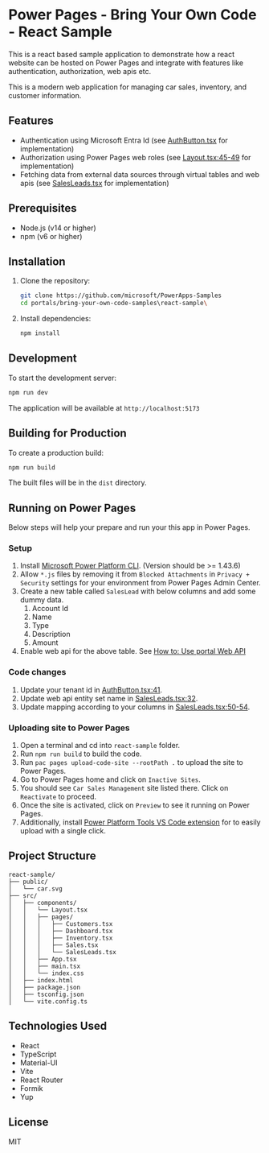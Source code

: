 # Power Pages - Bring Your Own Code - React Sample

This is a react based sample application to demonstrate how a react website can be hosted on Power Pages and integrate with features like authentication, authorization, web apis etc.

This is a modern web application for managing car sales, inventory, and customer information.

## Features

- Authentication using Microsoft Entra Id (see [AuthButton.tsx](src/components/AuthButton.tsx) for implementation)
- Authorization using Power Pages web roles (see [Layout.tsx:45-49](src/components/Layout.tsx#L45-L49) for implementation)
- Fetching data from external data sources through virtual tables and web apis (see [SalesLeads.tsx](src/pages/SalesLeads.tsx#L30-L63) for implementation)

## Prerequisites

- Node.js (v14 or higher)
- npm (v6 or higher)

## Installation

1. Clone the repository:

    ```bash
    git clone https://github.com/microsoft/PowerApps-Samples
    cd portals/bring-your-own-code-samples\react-sample\
    ```

1. Install dependencies:

    ```bash
    npm install
    ```

## Development

To start the development server:

```bash
npm run dev
```

The application will be available at `http://localhost:5173`

## Building for Production

To create a production build:

```bash
npm run build
```

The built files will be in the `dist` directory.

## Running on Power Pages

Below steps will help your prepare and run your this app in Power Pages.

### Setup

1. Install [Microsoft Power Platform CLI](https://learn.microsoft.com/en-us/power-platform/developer/cli/introduction?tabs=windows#install-microsoft-power-platform-cli). (Version should be >= 1.43.6)
1. Allow `*.js` files by removing it from `Blocked Attachments` in `Privacy + Security` settings for your environment from Power Pages Admin Center.
1. Create a new table called `SalesLead` with below columns and add some dummy data.
    1. Account Id
    1. Name
    1. Type
    1. Description
    1. Amount
1. Enable web api for the above table. See [How to: Use portal Web API](https://learn.microsoft.com/en-us/power-pages/configure/webapi-how-to)

### Code changes

1. Update your tenant id in [AuthButton.tsx:41](src/components/AuthButton.tsx#L41).
1. Update web api entity set name in [SalesLeads.tsx:32](src/pages/SalesLeads.tsx#L32).
1. Update mapping according to your columns in [SalesLeads.tsx:50-54](src/pages/SalesLeads.tsx#L50-L54).

### Uploading site to Power Pages

1. Open a terminal and cd into `react-sample` folder.
1. Run `npm run build` to build the code.
1. Run `pac pages upload-code-site --rootPath .` to upload the site to Power Pages.
1. Go to Power Pages home and click on `Inactive Sites`.
1. You should see `Car Sales Management` site listed there. Click on `Reactivate` to proceed.
1. Once the site is activated, click on `Preview` to see it running on Power Pages.
1. Additionally, install [Power Platform Tools VS Code extension](https://aka.ms/power-platform-vscode) for to easily upload with a single click.


## Project Structure

```
react-sample/
├── public/
│   └── car.svg
├── src/
│   ├── components/
│   │   └── Layout.tsx
│   │   ├── pages/
│   │   │   ├── Customers.tsx
│   │   │   ├── Dashboard.tsx
│   │   │   ├── Inventory.tsx
│   │   │   ├── Sales.tsx
│   │   │   └── SalesLeads.tsx
│   │   ├── App.tsx
│   │   ├── main.tsx
│   │   └── index.css
│   ├── index.html
│   ├── package.json
│   ├── tsconfig.json
│   └── vite.config.ts
```

## Technologies Used

- React
- TypeScript
- Material-UI
- Vite
- React Router
- Formik
- Yup

## License

MIT
